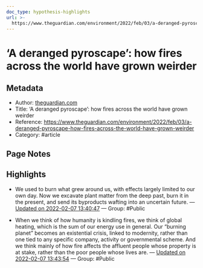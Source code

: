 ```yaml
---
doc_type: hypothesis-highlights
url: >-
  https://www.theguardian.com/environment/2022/feb/03/a-deranged-pyroscape-how-fires-across-the-world-have-grown-weirder
---
```

# ‘A deranged pyroscape’: how fires across the world have grown weirder

## Metadata
- Author: [theguardian.com]()
- Title: ‘A deranged pyroscape’: how fires across the world have grown weirder
- Reference: https://www.theguardian.com/environment/2022/feb/03/a-deranged-pyroscape-how-fires-across-the-world-have-grown-weirder
- Category: #article

## Page Notes


## Highlights
- We used to burn what grew around us, with effects largely limited to our own day. Now we excavate plant matter from the deep past, burn it in the present, and send its byproducts wafting into an uncertain future. — [Updated on 2022-02-07 13:40:47](https://hyp.is/Ho30qofQEey3P9tPRAQR8w/www.theguardian.com/environment/2022/feb/03/a-deranged-pyroscape-how-fires-across-the-world-have-grown-weirder)  — Group: #Public

- When we think of how humanity is kindling fires, we think of global heating, which is the sum of our energy use in general. Our “burning planet” becomes an existential crisis, linked to modernity, rather than one tied to any specific company, activity or governmental scheme. And we think mainly of how fire affects the affluent people whose property is at stake, rather than the poor people whose lives are. — [Updated on 2022-02-07 13:43:54](https://hyp.is/jarDDofQEey-WB_RwCuXYA/www.theguardian.com/environment/2022/feb/03/a-deranged-pyroscape-how-fires-across-the-world-have-grown-weirder)  — Group: #Public

